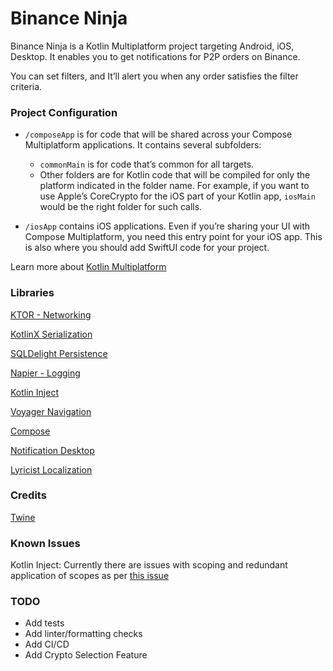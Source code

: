 # Binance Ninja

Binance Ninja is a Kotlin Multiplatform project targeting Android, iOS, Desktop. It enables you to
get notifications for P2P orders on Binance.

You can set filters, and It’ll alert you when any order satisfies the filter criteria.

### Project Configuration

* `/composeApp` is for code that will be shared across your Compose Multiplatform applications.
  It contains several subfolders:
    - `commonMain` is for code that’s common for all targets.
    - Other folders are for Kotlin code that will be compiled for only the platform indicated in the
      folder name.
      For example, if you want to use Apple’s CoreCrypto for the iOS part of your Kotlin app,
      `iosMain` would be the right folder for such calls.

* `/iosApp` contains iOS applications. Even if you’re sharing your UI with Compose Multiplatform,
  you need this entry point for your iOS app. This is also where you should add SwiftUI code for
  your project.

Learn more
about [Kotlin Multiplatform](https://www.jetbrains.com/help/kotlin-multiplatform-dev/get-started.html)

### Libraries

[KTOR - Networking](https://ktor.io/docs/http-client-multiplatform.html)

[KotlinX Serialization](https://github.com/Kotlin/kotlinx.serialization)

[SQLDelight Persistence](https://cashapp.github.io/sqldelight/2.0.0)

[Napier - Logging](https://github.com/AAkira/Napier)

[Kotlin Inject](https://github.com/evant/kotlin-inject)

[Voyager Navigation](https://github.com/adrielcafe/voyager)

[Compose](https://developer.android.com/jetpack/compose)

[Notification Desktop](https://github.com/dorkbox/Notify)

[Lyricist Localization](https://github.com/adrielcafe/lyricist)

### Credits
[Twine](https://github.com/msasikanth/twine)

### Known Issues
Kotlin Inject: Currently there are issues with scoping and redundant application of scopes as per [this issue](https://github.com/evant/kotlin-inject/issues/320)

### TODO
- Add tests
- Add linter/formatting checks
- Add CI/CD
- Add Crypto Selection Feature
